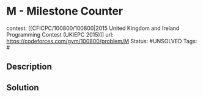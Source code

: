# M - Milestone Counter

contest: [[CFICPC/100800/100800|2015 United Kingdom and Ireland Programming Contest (UKIEPC 2015)]]
url: https://codeforces.com/gym/100800/problem/M
Status: #UNSOLVED
Tags: #

## Description

## Solution

